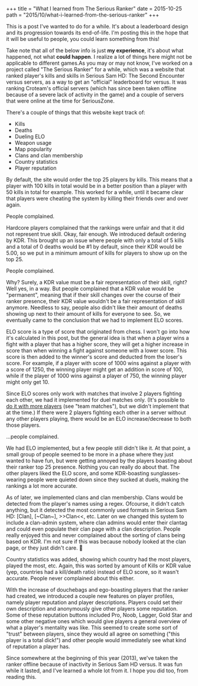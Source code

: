 +++
title = "What I learned from The Serious Ranker"
date = 2015-10-25
path = "2015/10/what-i-learned-from-the-serious-ranker"
+++

This is a post I've wanted to do for a while. It's about a leaderboard design and its progression towards its end-of-life. I'm posting this in the hope that it will be useful to people, you could learn something from this!

<!-- more -->

Take note that all of the below info is just **my experience**, it's about what happened, not what **could happen**. I realize a lot of things here might not be applicable to different games.As you may or may not know, I've worked on a project called "The Serious Ranker" for a while, which was a website that ranked player's kills and skills in Serious Sam HD: The Second Encounter versus servers, as a way to get an "official" leaderboard for versus. It was ranking Croteam's official servers (which has since been taken offline because of a severe lack of activity in the game) and a couple of servers that were online at the time for SeriousZone.

There's a couple of things that this website kept track of:

* Kills
* Deaths
* Dueling ELO
* Weapon usage
* Map popularity
* Clans and clan membership
* Country statistics
* Player reputation

By default, the site would order the top 25 players by kills. This means that a player with 100 kills in total would be in a better position than a player with 50 kills in total for example. This worked for a while, until it became clear that players were cheating the system by killing their friends over and over again.

People complained.

Hardcore players complained that the rankings were unfair and that it did not represent true skill. Okay, fair enough. We introduced default ordering by KDR. This brought up an issue where people with only a total of 5 kills and a total of 0 deaths would be #1 by default, since their KDR would be 5.00, so we put in a minimum amount of kills for players to show up on the top 25.

People complained.

Why? Surely, a KDR value must be a fair representation of their skill, right? Well yes, in a way. But people complained that a KDR value would be "permanent", meaning that if their skill changes over the course of their ranker presence, their KDR value wouldn't be a fair representation of skill anymore. Needless to say, people also didn't like their amount of deaths showing up next to their amount of kills for everyone to see. So, we eventually came to the conclusion that we had to implement ELO scores.

ELO score is a type of score that originated from chess. I won't go into how it's calculated in this post, but the general idea is that when a player wins a fight with a player that has a higher score, they will get a higher increase in score than when winning a fight against someone with a lower score. This score is then added to the winner's score and deducted from the loser's score. For example, if a player with score of 1000 wins against a player with a score of 1250, the winning player might get an addition in score of 100, while if the player of 1000 wins against a player of 750, the winning player might only get 10.

Since ELO scores only work with matches that involve 2 players fighting each other, we had it implemented for duel matches only. (It's possible to [do it with more players](https://xonotic.org/posts/2012/much-ado-about-elo/) (see "team matches"), but we didn't implement that at the time.) If there were 2 players fighting each other in a server without any other players playing, there would be an ELO increase/decrease to both those players.

...people complained.

We had ELO implemented, but a few people still didn't like it. At that point, a small group of people seemed to be more in a phase where they just wanted to have fun, but were getting annoyed by the players boasting about their ranker top 25 presence. Nothing you can really do about that. The other players liked the ELO score, and some KDR-boasting sunglasses-wearing people were quieted down since they sucked at duels, making the rankings a lot more accurate.

As of later, we implemented clans and clan membership. Clans would be detected from the player's names using a regex. Ofcourse, it didn't catch anything, but it detected the most commonly used formats in Serious Sam HD: \[Clan\], \[~Clan~\], &gt;&gt;Clan&lt;&lt;, etc. Later on we changed this system to include a clan-admin system, where clan admins would enter their clantag and could even populate their clan page with a clan description. People really enjoyed this and never complained about the sorting of clans being based on KDR. I'm not sure if this was because nobody looked at the clan page, or they just didn't care. 🙂

Country statistics was added, showing which country had the most players, played the most, etc. Again, this was sorted by amount of Kills or KDR value (yep, countries had a kill/death ratio) instead of ELO score, so it wasn't accurate. People never complained about this either.

With the increase of douchebags and ego-boasting players that the ranker had created, we introduced a couple new features on player profiles, namely player reputation and player descriptions. Players could set their own description and anonymously give other players some reputation. Some of these reputation buttons included Pro, Noob, Lagger, Gold Star and some other negative ones which would give players a general overview of what a player's mentality was like. This seemed to create some sort of "trust" between players, since they would all agree on something ("this player is a total dick!") and other people would immediately see what kind of reputation a player has.

Since somewhere at the beginning of this year (2013), we've taken the ranker offline because of inactivity in Serious Sam HD versus. It was fun while it lasted, and I've learned a whole lot from it. I hope you did too, from reading this.
